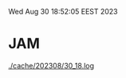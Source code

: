 Wed Aug 30 18:52:05 EEST 2023
# JAM
<a href='./cache/202308/30_18.log'>./cache/202308/30_18.log</a>
